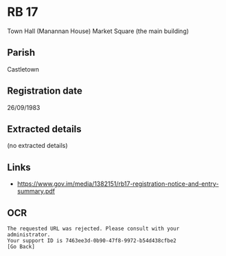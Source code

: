 # RB 17

Town Hall (Manannan House) Market Square (the main building)

## Parish
Castletown

## Registration date
26/09/1983

## Extracted details
(no extracted details)


## Links
- https://www.gov.im/media/1382151/rb17-registration-notice-and-entry-summary.pdf

## OCR
```
The requested URL was rejected. Please consult with your
administrator.
Your support ID is 7463ee3d-0b90-47f8-9972-b54d438cfbe2
[Go Back]
```
